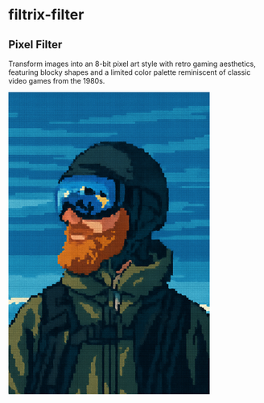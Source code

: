 # filtrix-filter

## Pixel Filter

Transform images into an 8-bit pixel art style with retro gaming aesthetics, featuring blocky shapes and a limited color palette reminiscent of classic video games from the 1980s.

<img src="images/Pixel%20Filter.png" alt="8-bit pixel art filter demo" width="400"/>

